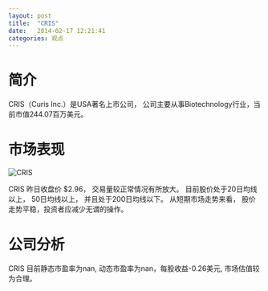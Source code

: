 ```yaml
---
layout: post
title:  "CRIS"
date:   2014-02-17 12:21:41
categories: 观点
---
```


# 简介
CRIS（Curis Inc.）是USA著名上市公司，
公司主要从事Biotechnology行业，当前市值244.07百万美元。

# 市场表现

![CRIS](http://finviz.com/chart.ashx?t=CRIS&ty=c&ta=1&p=d&s=l)

CRIS 昨日收盘价 $2.96，
交易量较正常情况有所放大。
目前股价处于20日均线以上，
50日均线以上，
并且处于200日均线以下。
从短期市场走势来看，
股价走势平稳，投资者应减少无谓的操作。

# 公司分析
CRIS 目前静态市盈率为nan, 动态市盈率为nan，每股收益-0.26美元,
市场估值较为合理。
